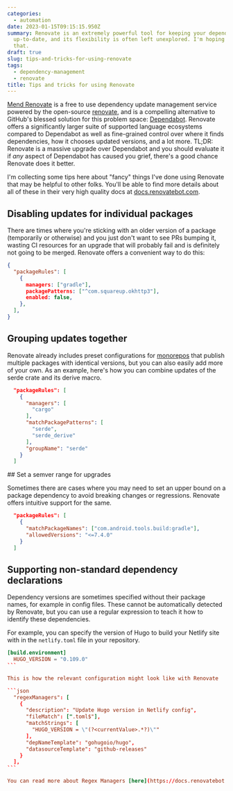 ```yaml
---
categories:
  - automation
date: 2023-01-15T09:15:15.950Z
summary: Renovate is an extremely powerful tool for keeping your dependencies
  up-to-date, and its flexibility is often left unexplored. I'm hoping to change
  that.
draft: true
slug: tips-and-tricks-for-using-renovate
tags:
  - dependency-management
  - renovate
title: Tips and tricks for using Renovate
---
```

[Mend Renovate](https://www.mend.io/free-developer-tools/renovate/) is a free to use dependency update management service powered by the open-source [renovate](https://github.com/renovatebot/renovate), and is a compelling alternative to GitHub's blessed solution for this problem space: [Dependabot](https://docs.github.com/en/code-security/dependabot). Renovate offers a significantly larger suite of supported language ecosystems compared to Dependabot as well as fine-grained control over where it finds dependencies, how it chooses updated versions, and a lot more. TL;DR: Renovate is a massive upgrade over Dependabot and you should evaluate it if *any* aspect of Dependabot has caused you grief, there's a good chance Renovate does it better.

I'm collecting some tips here about "fancy" things I've done using Renovate that may be helpful to other folks. You'll be able to find more details about all of these in their very high quality docs at [docs.renovatebot.com](https://docs.renovatebot.com/).

## Disabling updates for individual packages

There are times where you're sticking with an older version of a package (temporarily or otherwise) and you just don't want to see PRs bumping it, wasting CI resources for an upgrade that will probably fail and is definitely not going to be merged. Renovate offers a convenient way to do this:

```json
{
  "packageRules": [
    {
      managers: ["gradle"],
      packagePatterns: ["^com.squareup.okhttp3"],
      enabled: false,
    },
  ],
}
```

## G﻿rouping updates together

R﻿enovate already includes preset configurations for [monorepos](https://github.com/renovatebot/renovate/blob/b4d1ad8e5210017a3550c9da4342b0953a70330a/lib/config/presets/internal/monorepo.ts) that publish multiple packages with identical versions, but you can also easily add more of your own. As an example, here's how you can combine updates of the serde crate and its derive macro.

```json
  "packageRules": [
    {
      "managers": [
        "cargo"
      ],
      "matchPackagePatterns": [
        "serde",
        "serde_derive"
      ],
      "groupName": "serde"
    }
  ]
```

#﻿# Set a semver range for upgrades

Sometimes there are cases where you may need to set an upper bound on a package dependency to avoid breaking changes or regressions. Renovate offers intuitive support for the same.

```json
  "packageRules": [
    {
      "matchPackageNames": ["com.android.tools.build:gradle"],
      "allowedVersions": "<=7.4.0"
    }
  ]
```

## Supporting non-standard dependency declarations

Dependency versions are sometimes specified without their package names, for example in config files. These cannot be automatically detected by Renovate, but you can use a regular expression to teach it how to identify these dependencies.

For example, you can specify the version of Hugo to build your Netlify site with in the `netlify.toml` file in your repository.

```toml
[build.environment]
  HUGO_VERSION = "0.109.0"
```﻿

This is how the relevant configuration might look like with Renovate

```json
  "regexManagers": [
    {
      "description": "Update Hugo version in Netlify config",
      "fileMatch": [".toml$"],
      "matchStrings": [
        "HUGO_VERSION = \"(?<currentValue>.*?)\""
      ],
      "depNameTemplate": "gohugoio/hugo",
      "datasourceTemplate": "github-releases"
    }
  ],
```﻿

Y﻿ou can read more about Regex Managers [here](https://docs.renovatebot.com/modules/manager/regex/).
